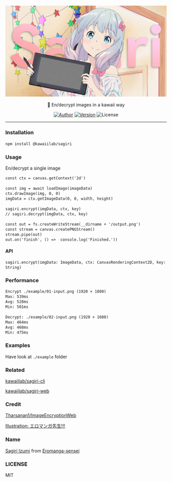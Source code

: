 <p align="center">
  <img src="https://raw.githubusercontent.com/kawaiilab/sagiri/master/example/01-input.png">
</p>

<p align="center">🔑 En/decrypt images in a kawaii way</p>

<p align="center">
<a href="https://lyn.moe"><img alt="Author" src="https://img.shields.io/badge/Author-Lyn-blue.svg?style=for-the-badge"/></a>
<a href="https://www.npmjs.com/package/@kawaiilab/sagiri"><img alt="Version" src="https://img.shields.io/npm/v/@kawaiilab/sagiri.svg?style=for-the-badge"/></a>
<img alt="License" src="https://img.shields.io/github/license/kawaiilab/sagiri.svg?style=for-the-badge"/>
</p>

***

### Installation

```bash
npm install @kawaiilab/sagiri
```

### Usage

En/decrypt a single image

```node
const ctx = canvas.getContext('2d')

const img = await loadImage(imageData)
ctx.drawImage(img, 0, 0)
imgData = ctx.getImageData(0, 0, width, height)

sagiri.encrypt(imgData, ctx, key)
// sagiri.decrypt(imgData, ctx, key)

const out = fs.createWriteStream(__dirname + '/output.png')
const stream = canvas.createPNGStream()
stream.pipe(out)
out.on('finish', () =>  console.log('Finished.'))
```

#### API

```node
sagiri.encrypt(imgData: ImageData, ctx: CanvasRenderingContext2D, key: String)
```

### Performance

```
Encrypt ./example/01-input.png (1920 × 1080)
Max: 539ms
Avg: 528ms
Min: 501ms

Decrypt: ./example/02-input.png (1920 × 1080)
Max: 464ms
Avg: 468ms
Min: 475ms
```

### Examples

Have look at `./example` folder

### Related

[kawaiilab/sagiri-cli](https://github.com/kawaiilab/sagiri-cli)

[kawaiilab/sagiri-web](https://github.com/kawaiilab/sagiri-web)

### Credit

[Tharsanan1/ImageEncryptionWeb](https://github.com/Tharsanan1/ImageEncryptionWeb)

[Illustration: エロマンガ先生!!!](https://www.pixiv.net/artworks/62494753)

### Name

[Sagiri Izumi](https://myanimelist.net/character/100993/Sagiri_Izumi) from [Eromanga-sensei](https://myanimelist.net/anime/32901/Eromanga-sensei?q=Eromanga-sensei&cat=anime)

### LICENSE

MIT